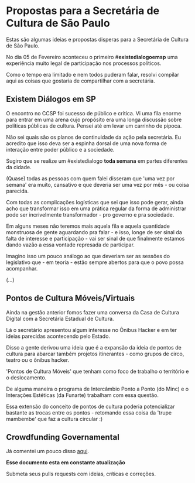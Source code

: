 # Propostas para a Secretária de Cultura de São Paulo

Estas são algumas ideias e propostas disperas para a Secretária de Cultura de São Paulo.

No dia 05 de Fevereiro aconteceu o primeiro #**existedialogoemsp** uma experiência muito legal de participação nos processos políticos.

Como o tempo era limitado e nem todos puderam falar, resolvi compilar aqui as coisas que gostaria de compartilhar com a secretária.

## Existem Diálogos em SP
O encontro no CCSP foi sucesso de público e crítica. Vi uma fila enorme para entrar em uma arena cujo propósito era uma longa discussão sobre políticas públicas de cultura. Pensei até em levar um carrinho de pipoca.

Não sei quais são os planos de continuidade da ação pela secretária. Eu acredito que isso deva ser a espinha dorsal de uma nova forma de interação entre poder público e a sociedade.

Sugiro que se realize um #existedialogo **toda semana** em partes diferentes da cidade.

(Quase) todas as pessoas com quem falei disseram que 'uma vez por semana' era muito, cansativo e que deveria ser uma vez por mês - ou coisa parecida.

Com todas as complicações logísticas que sei que isso pode gerar, ainda acho que transformar isso em uma prática regular da forma de administrar pode ser incrivelmente transformador - pro governo e pra sociedade.

Em alguns meses não teremos mais aquela fila e aquela quantidade monstruosa de gente aguardando pra falar - e isso, longe de ser sinal da falta de interesse e participação - vai ser sinal de que finalmente estamos dando vazão a essa vontade represada de participar.

Imagino isso um pouco análogo ao que deveriam ser as sessões do legislativo que - em teoria - estão sempre abertos para que o povo possa acompanhar.

(...)

## Pontos de Cultura Móveis/Virtuais

Ainda na gestão anterior fomos fazer uma conversa da Casa de Cultura Digital com a Secretária Estadual de Cultura.

Lá o secretário apresentou algum interesse no Ônibus Hacker e em ter ideias parecidas acontecendo pelo Estado.

Disso a gente derivou uma ideia que é a expansão da ideia de pontos de cultura para abarcar também projetos itinerantes - como grupos de circo, teatro ou o ônibus hacker.

'Pontos de Cultura Móveis' que tenham como foco de trabalho o território e o deslocamento.

De alguma maneira o programa de Intercâmbio Ponto a Ponto (do Minc) e o Interações Estéticas (da Funarte) trabalham com  essa questão.

Essa extensão do conceito de pontos de cultura poderia potencializar bastante as trocas entre os pontos - retomando essa coisa da 'trupe mambembe' que faz a cultura circular :)

## Crowdfunding Governamental

Já comentei um pouco disso [aqui](https://github.com/pmarkun/textos/blob/master/crowdfunding.gov.md).


**Esse documento esta em constante atualização**

Submeta seus pulls requests com ideias, críticas e correções.
